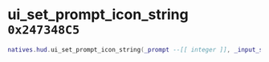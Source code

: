 # ui_set_prompt_icon_string `0x247348C5`

```lua
natives.hud.ui_set_prompt_icon_string(_prompt --[[ integer ]], _input_string --[[ string ]])
```